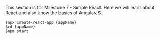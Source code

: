 This section is for Milestone 7 - Simple React. Here we will learn about React and also know the basics of AngularJS.

```
$npx create-react-app {appName}
$cd {appName}
$npm start
```